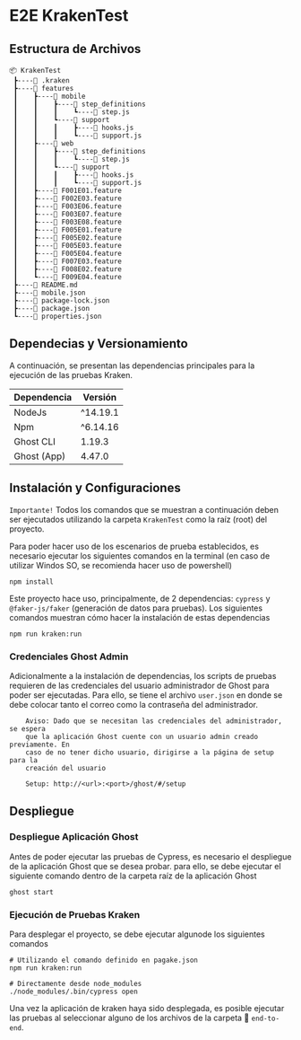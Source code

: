 # E2E KrakenTest

## Estructura de Archivos

```
📦 KrakenTest
 ┣----📂 .kraken
 ┣----📂 features
 ┃    ┣----📂 mobile
 ┃    ┃    ┣----📂 step_definitions
 ┃    ┃    ┃    ┗----📜 step.js
 ┃    ┃    ┗----📂 support
 ┃    ┃    ┃    ┣----📜 hooks.js
 ┃    ┃    ┃    ┗----📜 support.js
 ┃    ┣----📂 web
 ┃    ┃    ┣----📂 step_definitions
 ┃    ┃    ┃    ┗----📜 step.js
 ┃    ┃    ┗----📂 support
 ┃    ┃    ┃    ┣----📜 hooks.js
 ┃    ┃    ┃    ┗----📜 support.js
 ┃    ┣----📜 F001E01.feature
 ┃    ┣----📜 F002E03.feature
 ┃    ┣----📜 F003E06.feature
 ┃    ┣----📜 F003E07.feature
 ┃    ┣----📜 F003E08.feature
 ┃    ┣----📜 F005E01.feature
 ┃    ┣----📜 F005E02.feature
 ┃    ┣----📜 F005E03.feature
 ┃    ┣----📜 F005E04.feature
 ┃    ┣----📜 F007E03.feature
 ┃    ┣----📜 F008E02.feature
 ┃    ┗----📜 F009E04.feature
 ┣----📜 README.md
 ┣----📜 mobile.json
 ┣----📜 package-lock.json
 ┣----📜 package.json
 ┗----📜 properties.json

```

## Dependecias y Versionamiento

A continuación, se presentan las dependencias principales para la ejecución de las pruebas Kraken.

| Dependencia | Versión  |
| ----------- | -------- |
| NodeJs      | ^14.19.1 |
| Npm         | ^6.14.16 |
| Ghost CLI   | 1.19.3   |
| Ghost (App) | 4.47.0   |

## Instalación y Configuraciones

`Importante!` Todos los comandos que se muestran a continuación deben ser ejecutados utilizando la carpeta `KrakenTest` como la raíz (root) del proyecto.

Para poder hacer uso de los escenarios de prueba establecidos, es necesario ejecutar los siguientes comandos en la terminal (en caso de utilizar Windos SO, se recomienda hacer uso de powershell)

```shell
npm install
```

Este proyecto hace uso, principalmente, de 2 dependencias: `cypress` y  `@faker-js/faker` (generación de datos para pruebas). Los siguientes comandos muestran cómo hacer la instalación de estas dependencias

```shell
npm run kraken:run
```

### Credenciales Ghost Admin
Adicionalmente a la instalación de dependencias, los scripts de pruebas requieren de las credenciales del usuario administrador de Ghost para poder ser ejecutadas. Para ello, se tiene el archivo `user.json` en donde se debe colocar tanto el correo como la contraseña del administrador.

~~~
    Aviso: Dado que se necesitan las credenciales del administrador, se espera
    que la aplicación Ghost cuente con un usuario admin creado previamente. En
    caso de no tener dicho usuario, dirigirse a la página de setup para la
    creación del usuario
    
    Setup: http://<url>:<port>/ghost/#/setup
~~~


## Despliegue

### Despliegue Aplicación Ghost

Antes de poder ejecutar las pruebas de Cypress, es necesario el despliegue de la aplicación Ghost que se desea probar. para ello, se debe ejecutar el siguiente comando dentro de la carpeta raíz de la aplicación Ghost

```shell
ghost start
```

### Ejecución de Pruebas Kraken
Para desplegar el proyecto, se debe ejecutar algunode los siguientes comandos

```shell
# Utilizando el comando definido en pagake.json
npm run kraken:run

# Directamente desde node_modules
./node_modules/.bin/cypress open
```

Una vez la aplicación de kraken haya sido desplegada, es posible ejecutar las pruebas al seleccionar alguno de los archivos de la carpeta 📂  `end-to-end`.